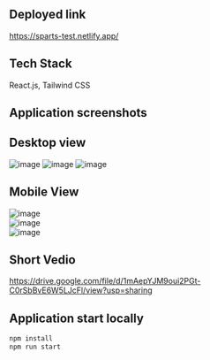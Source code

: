 ## Deployed link
https://sparts-test.netlify.app/
## Tech Stack
React.js, Tailwind CSS 
## Application screenshots
## Desktop view
![image](https://github.com/kkalyankumar9/sparts/assets/112814583/c37d81f6-666d-48cf-924c-acb67456b2ae)
![image](https://github.com/kkalyankumar9/sparts/assets/112814583/715190fe-1958-4a4d-9acc-738c2176c6cc)
![image](https://github.com/kkalyankumar9/sparts/assets/112814583/87e51f0b-bae6-444b-ae96-3e31ebae6f89)
## Mobile View
![image](https://github.com/kkalyankumar9/sparts/assets/112814583/9f56ed6e-d84e-42cf-af25-555d2847e3dd)
<br/>
![image](https://github.com/kkalyankumar9/sparts/assets/112814583/577b7705-d71c-4359-86f7-dccc14f92715)
<br/>
![image](https://github.com/kkalyankumar9/sparts/assets/112814583/6144e1fc-0355-4a6d-9784-cfbb2899ebf6)

## Short Vedio
https://drive.google.com/file/d/1mAepYJM9oui2PGt-C0rSbBvE6W5LJcFl/view?usp=sharing

## Application start locally
```sh
npm install 
npm run start


